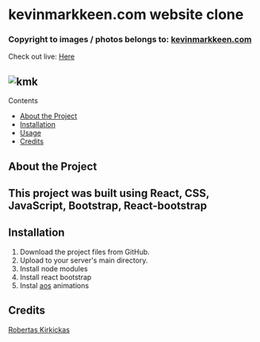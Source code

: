 # kevinmarkkeen.com website clone
### Copyright to images / photos belongs to: [kevinmarkkeen.com](https://kevinmarkkeen.com)

Check out live: [Here](https://robertas-kirkickas-kmk-website-clone.netlify.app/)

## ![kmk](https://user-images.githubusercontent.com/121698117/212209284-4dd34fe2-0135-44d9-87c7-d6a3e25f83b3.png)


Contents
- [About the Project](#about-the-project)
- [Installation](#installation)
- [Usage](#usage)
- [Credits](#credits)

## About the Project
This project was built using React, CSS, JavaScript, Bootstrap, React-bootstrap
- 


## Installation
1. Download the project files from GitHub.
2. Upload to your server's main directory.
3. Install node modules
4. Install react bootstrap
5. Instal [aos](https://github.com/michalsnik/aos#animations) animations

## Credits
[Robertas Kirkickas](https://github.com/RobertasKirkickas)
